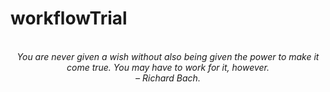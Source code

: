 # workflowTrial
<!-- QUOTE:START -->
<p align="center"><br><i>You are never given a wish without also being given the power to make it come true. You may have to work for it, however.</i><br><i>– Richard Bach.</i><br></p>
<!-- QUOTE:END -->

